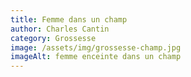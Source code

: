 ```yaml
---
title: Femme dans un champ
author: Charles Cantin
category: Grossesse
image: /assets/img/grossesse-champ.jpg
imageAlt: femme enceinte dans un champ
---
```

